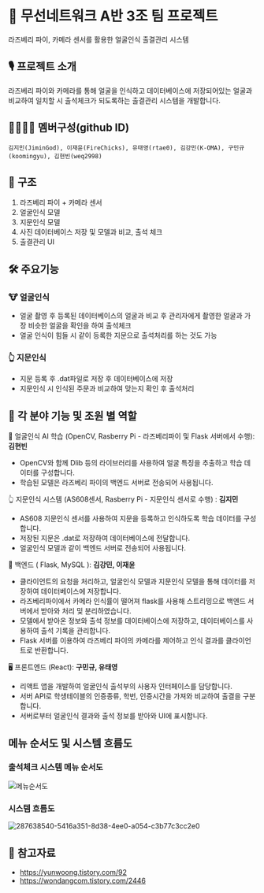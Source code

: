 # 🤖 무선네트워크 A반 3조 팀 프로젝트
라즈베리 파이, 카메라 센서를 활용한 얼굴인식 출결관리 시스템

## 🎙️ 프로젝트 소개
라즈베리 파이와 카메라를 통해 얼굴을 인식하고 데이터베이스에 저장되어있는 얼굴과 비교하여 일치할 시
출석체크가 되도록하는 출결관리 시스템을 개발합니다.

## 👨‍👩‍👦‍👦 멤버구성(github ID)
``` 
김지민(JiminGod), 이재윤(FireChicks), 유태영(rtae0), 김강민(K-OMA), 구민규(koomingyu), 김현빈(weq2998)
```


## 📕 구조
1. 라즈베리 파이 + 카메라 센서
2. 얼굴인식 모델
3. 지문인식 모델
4. 사진 데이터베이스 저장 및 모델과 비교, 출석 체크
5. 출결관리 UI

## 🛠️ 주요기능

### 🐮 얼굴인식
- 얼굴 촬영 후 등록된 데이터베이스의 얼굴과 비교 후 관리자에게 촬영한 얼굴과 가장 비슷한 얼굴을 확인을 하여 출석체크
- 얼굴 인식이 힘들 시 같이 등록한 지문으로 출석처리를 하는 것도 가능

### 👆 지문인식
- 지문 등록 후 .dat파일로 저장 후 데이터베이스에 저장
- 지문인식 시 인식된 주문과 비교하여 맞는지 확인 후 출석처리

## 🔨 각 분야 기능 및 조원 별 역할

🧠 얼굴인식 AI 학습 (OpenCV, Rasberry Pi - 라즈베리파이 및 Flask 서버에서 수행): **김현빈**

- OpenCV와 함께 Dlib 등의 라이브러리를 사용하여 얼굴 특징을 추출하고 학습 데이터를 구성합니다.
- 학습된 모델은 라즈베리 파이의 백엔드 서버로 전송되어 사용됩니다.

👆 지문인식 시스템 (AS608센서, Rasberry Pi - 지문인식 센서로 수행) : **김지민**
- AS608 지문인식 센서를 사용하여 지문을 등록하고 인식하도록 학습 데이터를 구성합니다.
- 저장된 지문은 .dat로 저장하여 데이터베이스에 전달합니다.
- 얼굴인식 모델과 같이 백엔드 서버로 전송되어 사용됩니다.

💾 백엔드 ( Flask, MySQL ): **김강민, 이재윤**

- 클라이언트의 요청을 처리하고, 얼굴인식 모델과 지문인식 모델을 통해 데이터를 저장하여 데이터베이스에 저장합니다.
- 라즈베리파이에서 카메라 인식률이 떨어져 flask를 사용해 스트리밍으로 백엔드 서버에서 받아와 처리 및 분리하였습니다.
- 모델에서 받아온 정보와 출석 정보를 데이터베이스에 저장하고, 데이터베이스를 사용하여 출석 기록을 관리합니다.
- Flask 서버를 이용하여 라즈베리 파이의 카메라를 제어하고 인식 결과를 클라이언트로 반환합니다.
  

🖥 프론트엔드 (React): **구민규, 유태영**

- 리액트 앱을 개발하여 얼굴인식 출석부의 사용자 인터페이스를 담당합니다.
- 서버 API로 학생테이블의 인증종류, 학번, 인증시간을 가져와 비교하여 출결을 구분합니다.
- 서버로부터 얼굴인식 결과와 출석 정보를 받아와 UI에 표시합니다.



## 메뉴 순서도 및 시스템 흐름도

### 출석체크 시스템 메뉴 순서도
![메뉴순서도](https://github.com/JiminGod/WirelessNetwork/assets/129360388/ba9bad38-b3f0-4b2c-8557-312b6a5a4286)

### 시스템 흐름도
![287638540-5416a351-8d38-4ee0-a054-c3b77c3cc2e0](https://github.com/JiminGod/WirelessNetwork/assets/129360388/d318708f-15d1-402a-99c4-a66d37da4c3f)


## 📜 참고자료
- https://yunwoong.tistory.com/92
- https://wondangcom.tistory.com/2446







